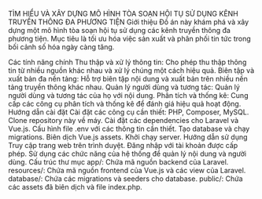 TÌM HIỂU VÀ XÂY DỰNG MÔ HÌNH TÒA SOẠN HỘI TỤ SỬ DỤNG KÊNH TRUYỀN THÔNG ĐA PHƯƠNG TIỆN
Giới thiệu
Đồ án này khám phá và xây dựng một mô hình tòa soạn hội tụ sử dụng các kênh truyền thông đa phương tiện. Mục tiêu là tối ưu hóa việc sản xuất và phân phối tin tức trong bối cảnh số hóa ngày càng tăng.

Các tính năng chính
    Thu thập và xử lý thông tin: Cho phép thu thập thông tin từ nhiều nguồn khác nhau và xử lý chúng một cách hiệu quả.
    Biên tập và xuất bản đa nền tảng: Hỗ trợ biên tập nội dung và xuất bản trên nhiều nền tảng truyền thông khác nhau.
    Quản lý người dùng và tương tác: Quản lý người dùng và tương tác của họ với nội dung.
    Phân tích và thống kê: Cung cấp các công cụ phân tích và thống kê để đánh giá hiệu quả hoạt động.
Hướng dẫn cài đặt
    Cài đặt các công cụ cần thiết: PHP, Composer, MySQL.
    Clone repository này về máy.
    Cài đặt các dependencies cho Laravel và Vue.js.
    Cấu hình file .env với các thông tin cần thiết.
    Tạo database và chạy migrations.
    Biên dịch Vue.js assets.
    Khởi chạy server.
Hướng dẫn sử dụng
    Truy cập trang web trên trình duyệt.
    Đăng nhập với tài khoản được cấp phép.
    Sử dụng các chức năng của hệ thống để quản lý nội dung và người dùng.
Cấu trúc thư mục
    app/: Chứa mã nguồn backend của Laravel.
    resources/: Chứa mã nguồn frontend của Vue.js và các view của Laravel.
    database/: Chứa các migrations và seeders cho database.
    public/: Chứa các assets đã biên dịch và file index.php.
